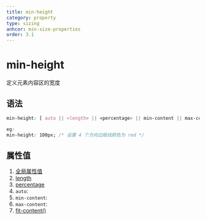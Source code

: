 ```yaml
---
title: min-height
category: property
type: sizing
anhcor: min-size-properties
order: 3.1
---
```


# min-height

定义元素内容区的宽度

## 语法

```css
min-height: [ auto || <length> || <percentage> || min-content || max-content || fit-content() ]

eg:
min-height: 100px; /* 设置 4 个方向边框线颜色为 red */
```

## 属性值

1. [全局属性值](/front-end/CSS/values#anchor-值类型)
1. [length](/front-end/CSS/values#anchor-值类型)
1. [percentage](/front-end/CSS/values#anchor-值类型)
1. `auto`:
1. `min-content`:
1. `max-content`:
1. [fit-content()](/front-end/CSS/function/sizing/fit-content)
